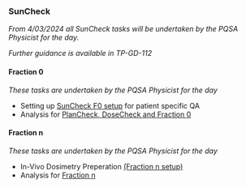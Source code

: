 ### SunCheck

_From 4/03/2024 all SunCheck tasks will be undertaken by the PQSA Physicist for the day._

_Further guidance is available in TP-GD-112_

#### Fraction 0

_These tasks are undertaken by the PQSA Physicist for the day_

- Setting up [SunCheck F0 setup](./SunCheck%20F0%20setup.md) for patient specific QA
- Analysis for [PlanCheck, DoseCheck and Fraction 0](./SunCheckAnalysis.md)


#### Fraction n

_These tasks are undertaken by the PQSA Physicist for the day_

- In-Vivo Dosimetry Preperation [(Fraction n setup)](./SunCheck_Fraction_n_setup.md)
- Analysis for [Fraction n](./fraction_n_analysis.md)
